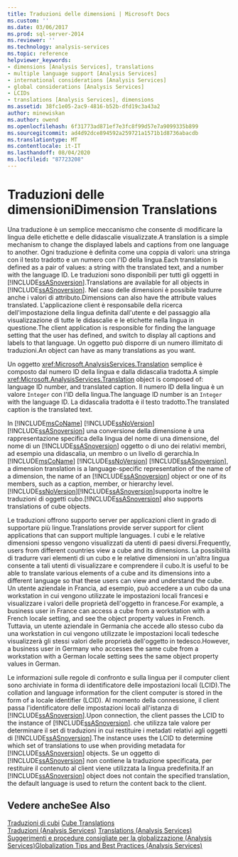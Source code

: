 ```yaml
---
title: Traduzioni delle dimensioni | Microsoft Docs
ms.custom: ''
ms.date: 03/06/2017
ms.prod: sql-server-2014
ms.reviewer: ''
ms.technology: analysis-services
ms.topic: reference
helpviewer_keywords:
- dimensions [Analysis Services], translations
- multiple language support [Analysis Services]
- international considerations [Analysis Services]
- global considerations [Analysis Services]
- LCIDs
- translations [Analysis Services], dimensions
ms.assetid: 38fc1e05-2ac9-4816-b52b-dfd19c3a43a2
author: minewiskan
ms.author: owend
ms.openlocfilehash: 6f31773ad871ef7e3fc8f99d57e7a9099335b899
ms.sourcegitcommit: ad4d92dce894592a259721a1571b1d8736abacdb
ms.translationtype: MT
ms.contentlocale: it-IT
ms.lasthandoff: 08/04/2020
ms.locfileid: "87723208"
---
```

# <a name="dimension-translations"></a><span data-ttu-id="b8a45-102">Traduzioni delle dimensioni</span><span class="sxs-lookup"><span data-stu-id="b8a45-102">Dimension Translations</span></span>
  <span data-ttu-id="b8a45-103">Una traduzione è un semplice meccanismo che consente di modificare la lingua delle etichette e delle didascalie visualizzate.</span><span class="sxs-lookup"><span data-stu-id="b8a45-103">A translation is a simple mechanism to change the displayed labels and captions from one language to another.</span></span> <span data-ttu-id="b8a45-104">Ogni traduzione è definita come una coppia di valori: una stringa con il testo tradotto e un numero con l'ID della lingua.</span><span class="sxs-lookup"><span data-stu-id="b8a45-104">Each translation is defined as a pair of values: a string with the translated text, and a number with the language ID.</span></span> <span data-ttu-id="b8a45-105">Le traduzioni sono disponibili per tutti gli oggetti in [!INCLUDE[ssASnoversion](../../includes/ssasnoversion-md.md)].</span><span class="sxs-lookup"><span data-stu-id="b8a45-105">Translations are available for all objects in [!INCLUDE[ssASnoversion](../../includes/ssasnoversion-md.md)].</span></span> <span data-ttu-id="b8a45-106">Nel caso delle dimensioni è possibile tradurre anche i valori di attributo.</span><span class="sxs-lookup"><span data-stu-id="b8a45-106">Dimensions can also have the attribute values translated.</span></span> <span data-ttu-id="b8a45-107">L'applicazione client è responsabile della ricerca dell'impostazione della lingua definita dall'utente e del passaggio alla visualizzazione di tutte le didascalie e le etichette nella lingua in questione.</span><span class="sxs-lookup"><span data-stu-id="b8a45-107">The client application is responsible for finding the language setting that the user has defined, and switch to display all captions and labels to that language.</span></span> <span data-ttu-id="b8a45-108">Un oggetto può disporre di un numero illimitato di traduzioni.</span><span class="sxs-lookup"><span data-stu-id="b8a45-108">An object can have as many translations as you want.</span></span>  
  
 <span data-ttu-id="b8a45-109">Un oggetto <xref:Microsoft.AnalysisServices.Translation> semplice è composto dal numero ID della lingua e dalla didascalia tradotta.</span><span class="sxs-lookup"><span data-stu-id="b8a45-109">A simple <xref:Microsoft.AnalysisServices.Translation> object is composed of: language ID number, and translated caption.</span></span> <span data-ttu-id="b8a45-110">Il numero ID della lingua è un valore `Integer` con l'ID della lingua.</span><span class="sxs-lookup"><span data-stu-id="b8a45-110">The language ID number is an `Integer` with the language ID.</span></span> <span data-ttu-id="b8a45-111">La didascalia tradotta è il testo tradotto.</span><span class="sxs-lookup"><span data-stu-id="b8a45-111">The translated caption is the translated text.</span></span>  
  
 <span data-ttu-id="b8a45-112">In [!INCLUDE[msCoName](../../includes/msconame-md.md)] [!INCLUDE[ssNoVersion](../../includes/ssnoversion-md.md)] [!INCLUDE[ssASnoversion](../../includes/ssasnoversion-md.md)] una conversione della dimensione è una rappresentazione specifica della lingua del nome di una dimensione, del nome di un [!INCLUDE[ssASnoversion](../../includes/ssasnoversion-md.md)] oggetto o di uno dei relativi membri, ad esempio una didascalia, un membro o un livello di gerarchia.</span><span class="sxs-lookup"><span data-stu-id="b8a45-112">In [!INCLUDE[msCoName](../../includes/msconame-md.md)] [!INCLUDE[ssNoVersion](../../includes/ssnoversion-md.md)] [!INCLUDE[ssASnoversion](../../includes/ssasnoversion-md.md)], a dimension translation is a language-specific representation of the name of a dimension, the name of an [!INCLUDE[ssASnoversion](../../includes/ssasnoversion-md.md)] object or one of its members, such as a caption, member, or hierarchy level.</span></span> [!INCLUDE[ssNoVersion](../../includes/ssnoversion-md.md)]<span data-ttu-id="b8a45-113">[!INCLUDE[ssASnoversion](../../includes/ssasnoversion-md.md)]supporta inoltre le traduzioni di oggetti cubo.</span><span class="sxs-lookup"><span data-stu-id="b8a45-113">[!INCLUDE[ssASnoversion](../../includes/ssasnoversion-md.md)] also supports translations of cube objects.</span></span>  
  
 <span data-ttu-id="b8a45-114">Le traduzioni offrono supporto server per applicazioni client in grado di supportare più lingue.</span><span class="sxs-lookup"><span data-stu-id="b8a45-114">Translations provide server support for client applications that can support multiple languages.</span></span> <span data-ttu-id="b8a45-115">I cubi e le relative dimensioni spesso vengono visualizzati da utenti di paesi diversi.</span><span class="sxs-lookup"><span data-stu-id="b8a45-115">Frequently, users from different countries view a cube and its dimensions.</span></span> <span data-ttu-id="b8a45-116">La possibilità di tradurre vari elementi di un cubo e le relative dimensioni in un'altra lingua consente a tali utenti di visualizzare e comprendere il cubo.</span><span class="sxs-lookup"><span data-stu-id="b8a45-116">It is useful to be able to translate various elements of a cube and its dimensions into a different language so that these users can view and understand the cube.</span></span> <span data-ttu-id="b8a45-117">Un utente aziendale in Francia, ad esempio, può accedere a un cubo da una workstation in cui vengono utilizzate le impostazioni locali francesi e visualizzare i valori delle proprietà dell'oggetto in francese.</span><span class="sxs-lookup"><span data-stu-id="b8a45-117">For example, a business user in France can access a cube from a workstation with a French locale setting, and see the object property values in French.</span></span> <span data-ttu-id="b8a45-118">Tuttavia, un utente aziendale in Germania che accede allo stesso cubo da una workstation in cui vengono utilizzate le impostazioni locali tedesche visualizzerà gli stessi valori delle proprietà dell'oggetto in tedesco.</span><span class="sxs-lookup"><span data-stu-id="b8a45-118">However, a business user in Germany who accesses the same cube from a workstation with a German locale setting sees the same object property values in German.</span></span>  
  
 <span data-ttu-id="b8a45-119">Le informazioni sulle regole di confronto e sulla lingua per il computer client sono archiviate in forma di identificatore delle impostazioni locali (LCID).</span><span class="sxs-lookup"><span data-stu-id="b8a45-119">The collation and language information for the client computer is stored in the form of a locale identifier (LCID).</span></span> <span data-ttu-id="b8a45-120">Al momento della connessione, il client passa l'identificatore delle impostazioni locali all'istanza di [!INCLUDE[ssASnoversion](../../includes/ssasnoversion-md.md)].</span><span class="sxs-lookup"><span data-stu-id="b8a45-120">Upon connection, the client passes the LCID to the instance of [!INCLUDE[ssASnoversion](../../includes/ssasnoversion-md.md)].</span></span> <span data-ttu-id="b8a45-121">che utilizza tale valore per determinare il set di traduzioni in cui restituire i metadati relativi agli oggetti di [!INCLUDE[ssASnoversion](../../includes/ssasnoversion-md.md)].</span><span class="sxs-lookup"><span data-stu-id="b8a45-121">The instance uses the LCID to determine which set of translations to use when providing metadata for [!INCLUDE[ssASnoversion](../../includes/ssasnoversion-md.md)] objects.</span></span> <span data-ttu-id="b8a45-122">Se un oggetto di [!INCLUDE[ssASnoversion](../../includes/ssasnoversion-md.md)] non contiene la traduzione specificata, per restituire il contenuto al client viene utilizzata la lingua predefinita.</span><span class="sxs-lookup"><span data-stu-id="b8a45-122">If an [!INCLUDE[ssASnoversion](../../includes/ssasnoversion-md.md)] object does not contain the specified translation, the default language is used to return the content back to the client.</span></span>  
  
## <a name="see-also"></a><span data-ttu-id="b8a45-123">Vedere anche</span><span class="sxs-lookup"><span data-stu-id="b8a45-123">See Also</span></span>  
 <span data-ttu-id="b8a45-124">[Traduzioni di cubi](../multidimensional-models-olap-logical-cube-objects/cube-translations.md) </span><span class="sxs-lookup"><span data-stu-id="b8a45-124">[Cube Translations](../multidimensional-models-olap-logical-cube-objects/cube-translations.md) </span></span>  
 <span data-ttu-id="b8a45-125">[Traduzioni &#40;Analysis Services&#41;](../translations-analysis-services.md) </span><span class="sxs-lookup"><span data-stu-id="b8a45-125">[Translations &#40;Analysis Services&#41;](../translations-analysis-services.md) </span></span>  
 [<span data-ttu-id="b8a45-126">Suggerimenti e procedure consigliate per la globalizzazione &#40;Analysis Services&#41;</span><span class="sxs-lookup"><span data-stu-id="b8a45-126">Globalization Tips and Best Practices &#40;Analysis Services&#41;</span></span>](../globalization-tips-and-best-practices-analysis-services.md)  
  
  
